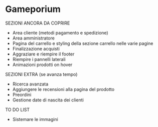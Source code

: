 # Gameporium

SEZIONI ANCORA DA COPRIRE
- Area cliente (metodi pagamento e spedizione)
- Area amministratore
- Pagina del carrello e styling della sezione carrello nelle varie pagine
- Finalizzazione acquisti
- Aggraziare e riempire il footer
- Riempire i pannelli laterali
- Animazioni prodotti on hover

SEZIONI EXTRA (se avanza tempo)
- Ricerca avanzata
- Aggiungere le recensioni alla pagina del prodotto
- Preordini
- Gestione date di nascita dei clienti

TO DO LIST
- Sistemare le immagini

